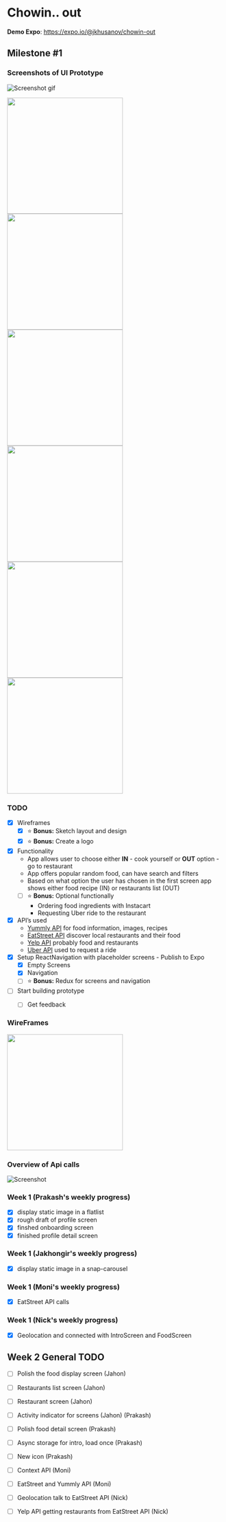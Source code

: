 # Chowin.. out



**Demo Expo**:
https://expo.io/@jkhusanov/chowin-out

## Milestone #1

### Screenshots of UI Prototype 
![Screenshot gif](https://github.com/makkhay/Chowin_out/blob/master/assets/Screenshots/Demo.gif)

<div style={{display: flex; flex-direction: row}}>
  <img src="project-plan-files/assets/Screenshots/one.ong" width="270" />
  <img src="project-plan-files/Screenshots/intro.png" width="270" />
  <img src="project-plan-files/Screenshots/intro2.png" width="270" />
</div>

<div style={{display: flex; flex-direction: row}}>
  <img src="project-plan-files/Screenshots/main.png" width="270"  />
  <img src="project-plan-files/Screenshots/Resturant.png" width="270" />
  <img src="project-plan-files/Screenshots/recipie.png" width="270" />
</div>



### TODO

- [x] Wireframes
  - [x] :star: **Bonus:** Sketch layout and design
  - [x] :star: **Bonus:** Create a logo
- [x] Functionality
  * App allows user to choose either **IN** - cook yourself or **OUT** option - go to restaurant 
  * App offers popular random food, can have search and filters
  * Based on what option the user has chosen in the first screen app shows either food recipe (IN) or restaurants list (OUT)
  - [ ] :star: **Bonus:** Optional functionally
    * Ordering food ingredients with Instacart
    * Requesting Uber ride to the restaurant
- [x] API’s used
  * [Yummly API](https://developer.yummly.com/) for food information, images, recipes 
  * [EatStreet API](https://developers.eatstreet.com/) discover local restaurants and their food
  * [Yelp API](https://www.yelp.com/developers) probably food and restaurants 
  * [Uber API](https://developer.uber.com/) used to request a ride
- [x] Setup ReactNavigation with placeholder screens - Publish to Expo
  - [x] Empty Screens
  - [x] Navigation
  - [ ] :star: **Bonus:** Redux for screens and navigation 
- [ ] Start building prototype
  - [ ] Get feedback


### WireFrames 

<div style={{display: flex; flex-direction: row}}>
  <img src="project-plan-files/first-basic-sketch.jpg" width="270" />

</div>

### Overview of Api calls 

![Screenshot](https://github.com/mobile-space/chowin-out/blob/master/project-plan-files/Api%20calls%20and%20main_frame.jpg)

### Week 1 (Prakash's weekly progress)
- [x] display static image in a flatlist 
- [x] rough draft of profile screen
- [x] finshed onboarding screen 
- [x] finished profile detail screen

### Week 1 (Jakhongir's weekly progress)

- [x] display static image in a snap-carousel

### Week 1 (Moni's weekly progress)
- [x] EatStreet API calls

### Week 1 (Nick's weekly progress)
- [x] Geolocation and connected with IntroScreen and FoodScreen

## Week 2 General TODO

- [ ] Polish the food display screen (Jahon)
- [ ] Restaurants list screen (Jahon)
- [ ] Restaurant screen (Jahon)

- [ ] Activity indicator for screens (Jahon) (Prakash)
- [ ] Polish food detail screen (Prakash)
- [ ] Async storage for intro, load once (Prakash)
- [ ] New icon (Prakash)

- [ ] Context API (Moni)
- [ ] EatStreet and Yummly API (Moni)


- [ ] Geolocation talk to EatStreet API (Nick)
- [ ] Yelp API getting restaurants from EatStreet API (Nick)
